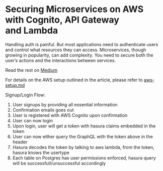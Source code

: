 # Securing Microservices on AWS with Cognito, API Gateway and Lambda

Handling auth is painful. But most applications need to authenticate users and control what resources they can access. Microservices, though growing in popularity, can add complexity. You need to secure both the user’s actions and the interactions between services.

Read the rest on [Medium](https://medium.freecodecamp.org/how-to-secure-microservices-on-aws-with-cognito-api-gateway-and-lambda-4bfaa7a6583c)

For details on the AWS setup outlined in the article, please refer to [aws-setup.md](./docs/aws-setup.md)

Signup/Login Flow:
1. User signups by providing all essential information
2. Confirmation emails goes out
3. User is registered with AWS Cognito upon confirmation
4. User can now login
5. Upon login, user will get a token with hasura claims embedded in the token
6. User can now either query the GraphQL with the token above in the header
7. Hasura decodes the token by talking to aws lambda, from the token, hasura knows the usertype
5. Each table on Postgres has user permissions enforced, hasura query will be successfull/unsuccessful accordingly
